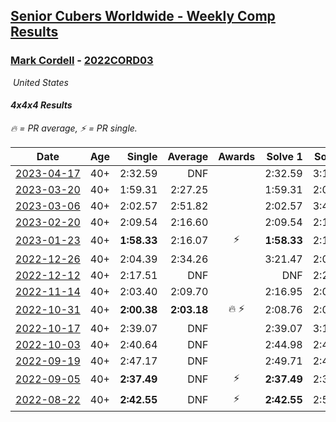 <style>table {white-space: nowrap;}</style>
<link rel="stylesheet" type="text/css" href="/scw-comp/css/flags.css" />

## [Senior Cubers Worldwide - Weekly Comp Results](/scw-comp/results/)
### [Mark Cordell](README.md) - [2022CORD03](https://www.worldcubeassociation.org/persons/2022CORD03?event=444)

<i class="flag flag-US" />&nbsp;United States

#### 4x4x4 Results

<span style="white-space: nowrap;">🔥 = PR average</span>, <span style="white-space: nowrap;">⚡ = PR single</span>.

| Date | Age | Single | Average | Awards | Solve 1 | Solve 2 | Solve 3 | Solve 4 | Solve 5 | Video |
| :--: | :--: | --: | --: | :--: | --: | --: | --: | --: | --: | :-- |
| [2023-04-17](../../results/2023-04-17/444.md) | 40+ | 2:32.59 | DNF |  | 2:32.59 | 3:14.05 | DNS | DNS | DNS | [Desktop](https://www.facebook.com/events/175752445390498/permalink/185010781131331) / [Mobile](https://m.facebook.com/events/175752445390498?view=permalink&id=185010781131331) |
| [2023-03-20](../../results/2023-03-20/444.md) | 40+ | 1:59.31 | 2:27.25 |  | 1:59.31 | 2:09.86 | 3:12.59 | DNS | DNS | [Desktop](https://www.facebook.com/events/1273456476928238/permalink/1280815416192344) / [Mobile](https://m.facebook.com/events/1273456476928238?view=permalink&id=1280815416192344) |
| [2023-03-06](../../results/2023-03-06/444.md) | 40+ | 2:02.57 | 2:51.82 |  | 2:02.57 | 3:44.38 | 2:48.51 | DNS | DNS | [Desktop](https://www.facebook.com/events/1616007312171296/permalink/1622491061522921) / [Mobile](https://m.facebook.com/events/1616007312171296?view=permalink&id=1622491061522921) |
| [2023-02-20](../../results/2023-02-20/444.md) | 40+ | 2:09.54 | 2:16.60 |  | 2:09.54 | 2:10.18 | 2:30.07 | DNS | DNS | [Desktop](https://www.facebook.com/events/751205503064846/permalink/759023655616364) / [Mobile](https://m.facebook.com/events/751205503064846?view=permalink&id=759023655616364) |
| [2023-01-23](../../results/2023-01-23/444.md) | 40+ | **1:58.33** | 2:16.07 | ⚡ | **1:58.33** | 2:19.84 | 2:30.05 | DNS | DNS | [Desktop](https://www.facebook.com/events/509798861140910/permalink/518357406951722) / [Mobile](https://m.facebook.com/events/509798861140910?view=permalink&id=518357406951722) |
| [2022-12-26](../../results/2022-12-26/444.md) | 40+ | 2:04.39 | 2:34.26 |  | 3:21.47 | 2:04.39 | 2:16.92 | DNS | DNS | [Desktop](https://www.facebook.com/events/699260168471197/permalink/708639407533273) / [Mobile](https://m.facebook.com/events/699260168471197?view=permalink&id=708639407533273) |
| [2022-12-12](../../results/2022-12-12/444.md) | 40+ | 2:17.51 | DNF |  | DNF | 2:20.36 | 2:17.51 | DNS | DNS | [Desktop](https://www.facebook.com/events/1310297966473638/permalink/1321060578730710) / [Mobile](https://m.facebook.com/events/1310297966473638?view=permalink&id=1321060578730710) |
| [2022-11-14](../../results/2022-11-14/444.md) | 40+ | 2:03.40 | 2:09.70 |  | 2:16.95 | 2:08.75 | 2:03.40 | DNS | DNS | [Desktop](https://www.facebook.com/events/823524585526773/permalink/832715864607645) / [Mobile](https://m.facebook.com/events/823524585526773?view=permalink&id=832715864607645) |
| [2022-10-31](../../results/2022-10-31/444.md) | 40+ | **2:00.38** | **2:03.18** | 🔥 ⚡ | 2:08.76 | 2:00.39 | **2:00.38** | DNS | DNS | [Desktop](https://www.facebook.com/events/635474734791505/permalink/645327413806237) / [Mobile](https://m.facebook.com/events/635474734791505?view=permalink&id=645327413806237) |
| [2022-10-17](../../results/2022-10-17/444.md) | 40+ | 2:39.07 | DNF |  | 2:39.07 | 3:13.43 | DNS | DNS | DNS | [Desktop](https://www.facebook.com/events/5873184052742514/permalink/5913210188739900) / [Mobile](https://m.facebook.com/events/5873184052742514?view=permalink&id=5913210188739900) |
| [2022-10-03](../../results/2022-10-03/444.md) | 40+ | 2:40.64 | DNF |  | 2:44.98 | 2:40.64 | DNS | DNS | DNS | [Desktop](https://www.facebook.com/events/815539682815599/permalink/826494875053413) / [Mobile](https://m.facebook.com/events/815539682815599?view=permalink&id=826494875053413) |
| [2022-09-19](../../results/2022-09-19/444.md) | 40+ | 2:47.17 | DNF |  | 2:49.71 | 2:47.17 | DNS | DNS | DNS | [Desktop](https://www.facebook.com/events/450657513693488/permalink/461139255978647) / [Mobile](https://m.facebook.com/events/450657513693488?view=permalink&id=461139255978647) |
| [2022-09-05](../../results/2022-09-05/444.md) | 40+ | **2:37.49** | DNF | ⚡ | **2:37.49** | 2:39.23 | DNS | DNS | DNS | [Desktop](https://www.facebook.com/events/448393960648054/permalink/458407822980001) / [Mobile](https://m.facebook.com/events/448393960648054?view=permalink&id=458407822980001) |
| [2022-08-22](../../results/2022-08-22/444.md) | 40+ | **2:42.55** | DNF | ⚡ | **2:42.55** | 2:52.41 | DNS | DNS | DNS | [Desktop](https://www.facebook.com/events/542579854309231/permalink/551984963368720) / [Mobile](https://m.facebook.com/events/542579854309231?view=permalink&id=551984963368720) |


<!-- Global site tag (gtag.js) - Google Analytics -->
<script async src="https://www.googletagmanager.com/gtag/js?id=UA-86348435-3"></script>
<script>window.dataLayer = window.dataLayer || []; function gtag() {dataLayer.push(arguments);} gtag('js', new Date()); gtag('config', 'UA-86348435-3');</script>
